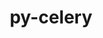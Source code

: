 ---
title: "py-celery"
layout: cache
categories: [package, develop-2025-04-27]
meta: {"compilers": ["none"], "num_specs": 1, "num_specs_by_stack": {"radiuss": 1, "root": 1}, "oss": ["ubuntu18.04"], "platforms": ["linux"], "stacks": ["radiuss", "root"], "targets": ["x86_64_v3"], "versions": ["5.3.6"]}
spec_details: [{"compiler": "none", "hash": "n7zdwkp6zwgajohpumacgkhukrhpsoav", "os": "ubuntu18.04", "platform": "linux", "size": "-", "stacks": ["radiuss", "root"], "target": "x86_64_v3", "variants": ["build_system=python_pip", "+redis", "+sqlalchemy"], "versions": ["5.3.6"]}]
---